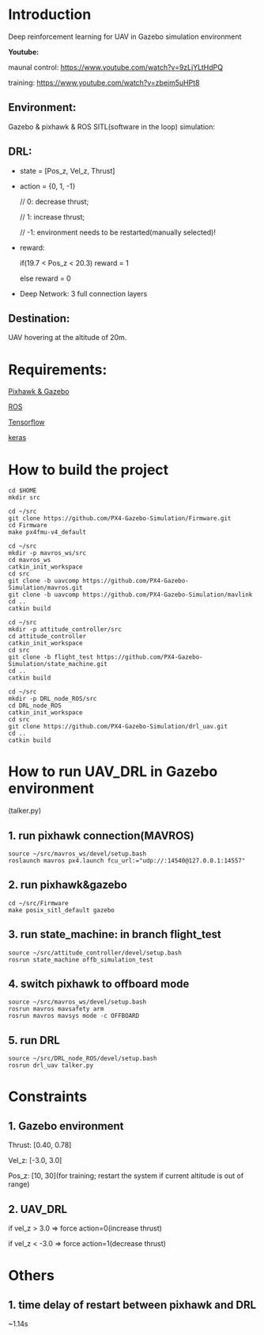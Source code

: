 # Introduction
Deep reinforcement learning for UAV in Gazebo simulation environment


**Youtube:**

maunal control: https://www.youtube.com/watch?v=9zLjYLtHdPQ

training: https://www.youtube.com/watch?v=zbejm5uHPt8


## Environment:
Gazebo & pixhawk & ROS SITL(software in the loop) simulation:

## DRL:
+ state = [Pos_z, Vel_z, Thrust]

+ action = {0, 1, -1} 

	// 0: decrease thrust; 

	// 1: increase thrust; 
    
	// -1: environment needs to be restarted(manually selected)!

+ reward:

	if(19.7 < Pos_z < 20.3)	reward = 1

	else reward = 0

+ Deep Network: 3 full connection layers

## Destination:
UAV hovering at the altitude of 20m.

# Requirements:

[Pixhawk & Gazebo](https://dev.px4.io/en/setup/dev_env_linux_ubuntu.html#gazebo)

[ROS](http://wiki.ros.org/kinetic/Installation/Ubuntu)

[Tensorflow](https://www.tensorflow.org/install/install_linux)

[keras](https://keras.io/#installation)

# How to build the project
```
cd $HOME
mkdir src
```

```
cd ~/src
git clone https://github.com/PX4-Gazebo-Simulation/Firmware.git
cd Firmware
make px4fmu-v4_default
```
```
cd ~/src
mkdir -p mavros_ws/src
cd mavros_ws
catkin_init_workspace
cd src
git clone -b uavcomp https://github.com/PX4-Gazebo-Simulation/mavros.git
git clone -b uavcomp https://github.com/PX4-Gazebo-Simulation/mavlink
cd ..
catkin build
```
```
cd ~/src
mkdir -p attitude_controller/src
cd attitude_controller
catkin_init_workspace
cd src
git clone -b flight_test https://github.com/PX4-Gazebo-Simulation/state_machine.git
cd ..
catkin build
```
```
cd ~/src
mkdir -p DRL_node_ROS/src
cd DRL_node_ROS
catkin_init_workspace
cd src
git clone https://github.com/PX4-Gazebo-Simulation/drl_uav.git
cd ..
catkin build
```

# How to run UAV_DRL in Gazebo environment
(talker.py)
## 1. run pixhawk connection(MAVROS)
```
source ~/src/mavros_ws/devel/setup.bash
roslaunch mavros px4.launch fcu_url:="udp://:14540@127.0.0.1:14557"
```

## 2. run pixhawk&gazebo
```
cd ~/src/Firmware
make posix_sitl_default gazebo
```

## 3. run state_machine: in branch flight_test
```
source ~/src/attitude_controller/devel/setup.bash
rosrun state_machine offb_simulation_test
```

## 4. switch pixhawk to offboard mode
```
source ~/src/mavros_ws/devel/setup.bash
rosrun mavros mavsafety arm
rosrun mavros mavsys mode -c OFFBOARD
```

## 5. run DRL
```
source ~/src/DRL_node_ROS/devel/setup.bash
rosrun drl_uav talker.py
```

# Constraints
## 1. Gazebo environment
Thrust: [0.40, 0.78]

Vel_z: [-3.0, 3.0]

Pos_z: [10, 30](for training; restart the system if current altitude is out of range)


## 2. UAV_DRL
if vel_z > 3.0 => force action=0(increase thrust)

if vel_z < -3.0 => force action=1(decrease thrust)

# Others
## 1. time delay of restart between pixhawk and DRL

~1.14s
